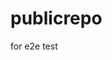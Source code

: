 # publicrepo
for e2e test






























































































































































































































































































































































































































































































































































































































































































































































































































































































































































































































































































































































































































































































































































































































































































































































































































































































































































































































































































































































































































































































































































































































































































